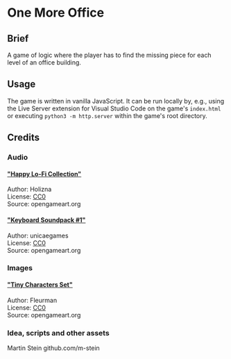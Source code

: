# One More Office

## Brief

A game of logic where the player has to find the missing piece for each level of an
office building.

## Usage

The game is written in vanilla JavaScript. It can be run locally by, e.g., using the
Live Server extension for Visual Studio Code on the game's `index.html` or executing
`python3 -m http.server` within the game's root directory.

## Credits

### Audio

#### ["Happy Lo-Fi Collection"](https:\\opengameart.org/content/happy-lo-fi-lofi-collection)
Author: Holizna\
License: [CC0](https://creativecommons.org/publicdomain/zero/1.0/)\
Source: opengameart.org

#### ["Keyboard Soundpack #1"](https:\\opengameart.org/content/keyboard-soundpack-1-typing-and-single-keystrokes)
Author: unicaegames\
License: [CC0](https://creativecommons.org/publicdomain/zero/1.0/)\
Source: opengameart.org

### Images

#### ["Tiny Characters Set"](https:\\opengameart.org/content/tiny-characters-set)
Author: Fleurman\
License: [CC0](https://creativecommons.org/publicdomain/zero/1.0/)\
Source: opengameart.org

### Idea, scripts and other assets

Martin Stein
github.com/m-stein